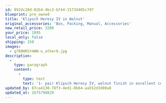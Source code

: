 ```yaml
---
id: 892dc20d-02b4-4bc3-bf44-15734405c7d7
blueprint: pre_owned
title: 'Klipsch Heresy IV in Walnut'
original_accessories: 'Box, Packing, Manual, Accessories'
new_retail_price: 3200
your_price: 1895
local_only: false
shipping: 150
images:
  - g700HRSY4WN-o_other0.jpg
description:
  -
    type: paragraph
    content:
      -
        type: text
        text: '1- pair Klipsch Heresy IV, walnut finish in excellent condition with original boxes and packing. Speakers sell as new for $3,200.00'
updated_by: 87ca4130-78f3-4ed1-8b64-aa552d3d08a8
updated_at: 1675790829
---
```

